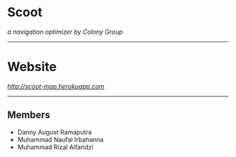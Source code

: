 # Scoot
*a navigation optimizer by Colony Group*

---
# Website
*http://scoot-map.herokuapp.com*


---
## Members
- Danny August Ramaputra
- Muhammad Naufal Irbahanna
- Muhammad Rizal Alfaridzi